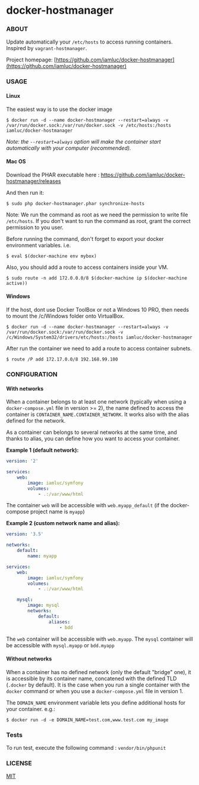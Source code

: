 docker-hostmanager
==================

### ABOUT

Update automatically your `/etc/hosts` to access running containers.
Inspired by `vagrant-hostmanager`.

Project homepage: [https://github.com/iamluc/docker-hostmanager](https://github.com/iamluc/docker-hostmanager)

### USAGE

#### Linux

The easiest way is to use the docker image

```console
$ docker run -d --name docker-hostmanager --restart=always -v /var/run/docker.sock:/var/run/docker.sock -v /etc/hosts:/hosts iamluc/docker-hostmanager
```

*Note: the `--restart=always` option will make the container start automatically with your computer (recommended).*

#### Mac OS

Download the PHAR executable here : https://github.com/iamluc/docker-hostmanager/releases

And then run it:

```console
$ sudo php docker-hostmanager.phar synchronize-hosts
```

Note: We run the command as root as we need the permission to write file `/etc/hosts`.
If you don't want to run the command as root, grant the correct permission to you user.

Before running the command, don't forget to export your docker environment variables.
i.e.

```
$ eval $(docker-machine env mybox)
```

Also, you should add a route to access containers inside your VM.

```
$ sudo route -n add 172.0.0.0/8 $(docker-machine ip $(docker-machine active))
```

#### Windows

If the host, dont use Docker ToolBox or not a Windows 10 PRO, then needs to mount the /c/Windows folder onto VirtualBox.

```console
$ docker run -d --name docker-hostmanager --restart=always -v /var/run/docker.sock:/var/run/docker.sock -v /c/Windows/System32/drivers/etc/hosts:/hosts iamluc/docker-hostmanager
```

After run the container we need to add a route to access container subnets.

```
$ route /P add 172.17.0.0/8 192.168.99.100
```

### CONFIGURATION

#### With networks

When a container belongs to at least one network (typically when using a `docker-compose.yml` file in version >= 2), the name defined to access the container is `CONTAINER_NAME.CONTAINER_NETWORK`. It works also with the alias defined for the network.

As a container can belongs to several networks at the same time, and thanks to alias, you can define how you want to access your container.

**Example 1 (default network):**
```yaml
version: '2'

services:
    web:
        image: iamluc/symfony
        volumes:
            - .:/var/www/html
```

The container `web` will be accessible with `web.myapp_default` (if the docker-compose project name is `myapp`)

**Example 2 (custom network name and alias):**
```yaml
version: '3.5'

networks:
    default:
        name: myapp

services:
    web:
        image: iamluc/symfony
        volumes:
            - .:/var/www/html

    mysql:
        image: mysql
        networks:
            default:
                aliases:
                    - bdd
```

The `web` container will be accessible with `web.myapp`.
The `mysql` container will be accessible with `mysql.myapp` or `bdd.myapp`

#### Without networks

When a container has no defined network (only the default "bridge" one), it is accessible by its container name, concatened with the defined TLD (`.docker` by default).
It is the case when you run a single container with the `docker` command or when you use a `docker-compose.yml` file in version 1.

The `DOMAIN_NAME` environment variable lets you define additional hosts for your container.
e.g.:
```
$ docker run -d -e DOMAIN_NAME=test.com,www.test.com my_image
```

### Tests

To run test, execute the following command : `vendor/bin/phpunit`

### LICENSE

[MIT](https://opensource.org/licenses/MIT)
